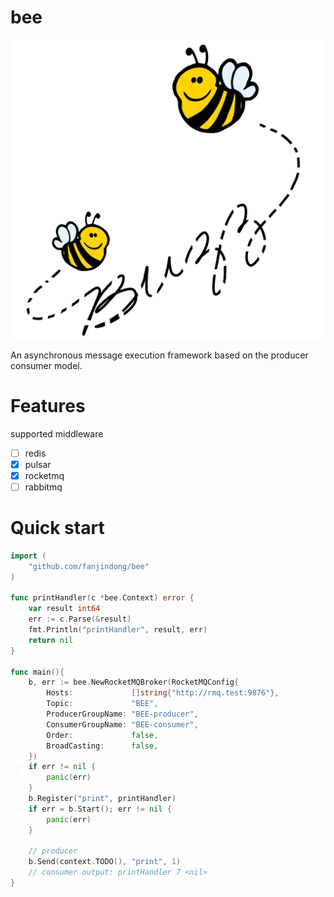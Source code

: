 # bee

![image](./images/favpng_honey.png)

An asynchronous message execution framework based on the producer consumer model.

# Features

supported middleware

- [ ] redis
- [x] pulsar
- [x] rocketmq
- [ ] rabbitmq

# Quick start

```go
import (
    "github.com/fanjindong/bee"
)

func printHandler(c *bee.Context) error {
    var result int64
    err := c.Parse(&result)
    fmt.Println("printHandler", result, err)
    return nil
}

func main(){
    b, err := bee.NewRocketMQBroker(RocketMQConfig{
        Hosts:             []string{"http://rmq.test:9876"},
        Topic:             "BEE",
        ProducerGroupName: "BEE-producer",
        ConsumerGroupName: "BEE-consumer",
        Order:             false,
        BroadCasting:      false,
    })
    if err != nil {
        panic(err)
    }
    b.Register("print", printHandler)
    if err = b.Start(); err != nil {
        panic(err)
    }
    
	// producer
    b.Send(context.TODO(), "print", 1)
	// consumer output: printHandler 7 <nil>
}

```